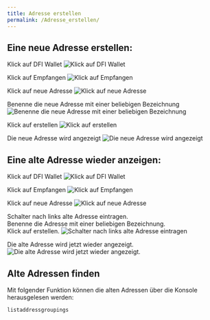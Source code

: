 ```yaml
---
title: Adresse erstellen
permalink: /Adresse_erstellen/
---
```


## Eine neue Adresse erstellen:

Klick auf DFI Wallet
![Klick auf DFI Wallet](../media/Bildschirmfoto_2021-03-13_um_23.13.10.png)

Klick auf Empfangen
![Klick auf Empfangen](../media/Bildschirmfoto_2021-03-13_um_23.13.45.png)

Klick auf neue Adresse
![Klick auf neue Adresse](../media/Bildschirmfoto_2021-03-13_um_23.14.15.png)

Benenne die neue Adresse mit einer beliebigen Bezeichnung
![Benenne die neue Adresse mit einer beliebigen Bezeichnung](../media/Bildschirmfoto_2021-03-13_um_23.14.42.png)

Klick auf erstellen
![Klick auf erstellen](../media/Bildschirmfoto_2021-03-13_um_23.15.19.png)

Die neue Adresse wird angezeigt
![Die neue Adresse wird angezeigt](../media/Bildschirmfoto_2021-03-13_um_23.15.57.png)

## Eine alte Adresse wieder anzeigen:

Klick auf DFI Wallet
![Klick auf DFI Wallet](../media/Bildschirmfoto_2021-03-13_um_23.13.10.png)

Klick auf Empfangen
![Klick auf Empfangen](../media/Bildschirmfoto_2021-03-13_um_23.13.45.png)

Klick auf neue Adresse
![Klick auf neue Adresse](../media/Bildschirmfoto_2021-03-13_um_23.14.15.png)

Schalter nach links alte Adresse eintragen.  
Benenne die Adresse mit einer beliebigen Bezeichnung.  
Klick auf erstellen.
![Schalter nach links alte Adresse eintragen](../media/Bildschirmfoto_2021-03-13_um_23.24.11.png)

Die alte Adresse wird jetzt wieder angezeigt.
![Die alte Adresse wird jetzt wieder angezeigt.](../media/Bildschirmfoto_2021-03-13_um_23.25.29.png)

## Alte Adressen finden

Mit folgender Funktion können die alten Adressen über die Konsole
herausgelesen werden:

`listaddressgroupings`
